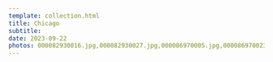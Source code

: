 ```yaml
---
template: collection.html
title: Chicago
subtitle: 
date: 2023-09-22
photos: 000082930016.jpg,000082930027.jpg,000086970005.jpg,000086970023.jpg,000086970029.jpg,000086980012.jpg,000086990012.jpg,000087000003.jpg,000087000019.jpg
---
```

